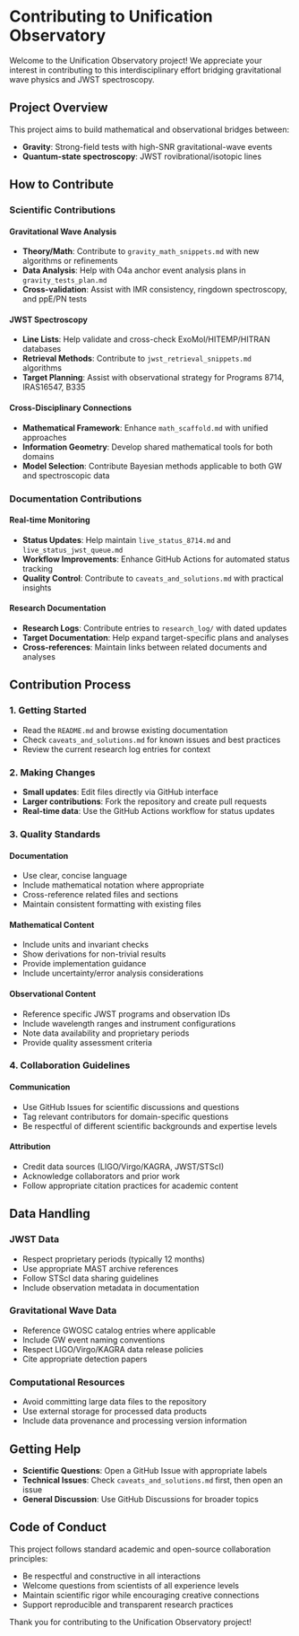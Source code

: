 # Contributing to Unification Observatory

Welcome to the Unification Observatory project! We appreciate your interest in contributing to this interdisciplinary effort bridging gravitational wave physics and JWST spectroscopy.

## Project Overview

This project aims to build mathematical and observational bridges between:
- **Gravity**: Strong-field tests with high-SNR gravitational-wave events
- **Quantum-state spectroscopy**: JWST rovibrational/isotopic lines

## How to Contribute

### Scientific Contributions

#### Gravitational Wave Analysis
- **Theory/Math**: Contribute to `gravity_math_snippets.md` with new algorithms or refinements
- **Data Analysis**: Help with O4a anchor event analysis plans in `gravity_tests_plan.md`
- **Cross-validation**: Assist with IMR consistency, ringdown spectroscopy, and ppE/PN tests

#### JWST Spectroscopy
- **Line Lists**: Help validate and cross-check ExoMol/HITEMP/HITRAN databases
- **Retrieval Methods**: Contribute to `jwst_retrieval_snippets.md` algorithms
- **Target Planning**: Assist with observational strategy for Programs 8714, IRAS16547, B335

#### Cross-Disciplinary Connections
- **Mathematical Framework**: Enhance `math_scaffold.md` with unified approaches
- **Information Geometry**: Develop shared mathematical tools for both domains
- **Model Selection**: Contribute Bayesian methods applicable to both GW and spectroscopic data

### Documentation Contributions

#### Real-time Monitoring
- **Status Updates**: Help maintain `live_status_8714.md` and `live_status_jwst_queue.md`
- **Workflow Improvements**: Enhance GitHub Actions for automated status tracking
- **Quality Control**: Contribute to `caveats_and_solutions.md` with practical insights

#### Research Documentation
- **Research Logs**: Contribute entries to `research_log/` with dated updates
- **Target Documentation**: Help expand target-specific plans and analyses
- **Cross-references**: Maintain links between related documents and analyses

## Contribution Process

### 1. Getting Started
- Read the `README.md` and browse existing documentation
- Check `caveats_and_solutions.md` for known issues and best practices
- Review the current research log entries for context

### 2. Making Changes
- **Small updates**: Edit files directly via GitHub interface
- **Larger contributions**: Fork the repository and create pull requests
- **Real-time data**: Use the GitHub Actions workflow for status updates

### 3. Quality Standards

#### Documentation
- Use clear, concise language
- Include mathematical notation where appropriate
- Cross-reference related files and sections
- Maintain consistent formatting with existing files

#### Mathematical Content
- Include units and invariant checks
- Show derivations for non-trivial results
- Provide implementation guidance
- Include uncertainty/error analysis considerations

#### Observational Content
- Reference specific JWST programs and observation IDs
- Include wavelength ranges and instrument configurations
- Note data availability and proprietary periods
- Provide quality assessment criteria

### 4. Collaboration Guidelines

#### Communication
- Use GitHub Issues for scientific discussions and questions
- Tag relevant contributors for domain-specific questions
- Be respectful of different scientific backgrounds and expertise levels

#### Attribution
- Credit data sources (LIGO/Virgo/KAGRA, JWST/STScI)
- Acknowledge collaborators and prior work
- Follow appropriate citation practices for academic content

## Data Handling

### JWST Data
- Respect proprietary periods (typically 12 months)
- Use appropriate MAST archive references
- Follow STScI data sharing guidelines
- Include observation metadata in documentation

### Gravitational Wave Data
- Reference GWOSC catalog entries where applicable
- Include GW event naming conventions
- Respect LIGO/Virgo/KAGRA data release policies
- Cite appropriate detection papers

### Computational Resources
- Avoid committing large data files to the repository
- Use external storage for processed data products
- Include data provenance and processing version information

## Getting Help

- **Scientific Questions**: Open a GitHub Issue with appropriate labels
- **Technical Issues**: Check `caveats_and_solutions.md` first, then open an issue
- **General Discussion**: Use GitHub Discussions for broader topics

## Code of Conduct

This project follows standard academic and open-source collaboration principles:
- Be respectful and constructive in all interactions
- Welcome questions from scientists of all experience levels
- Maintain scientific rigor while encouraging creative connections
- Support reproducible and transparent research practices

Thank you for contributing to the Unification Observatory project!